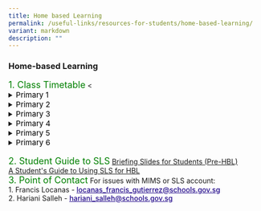 ```yaml
---
title: Home based Learning
permalink: /useful-links/resources-for-students/home-based-learning/
variant: markdown
description: ""
---
```

<h3>Home-based Learning</h3>
<p style="font-size:18px; color:green; display:inline">1. Class Timetable</p>
&lt;<details>
<summary><p style="font-size:15px; color:black; display:inline">Primary 1</p>
</summary><div data-type="detailsContent" class="isomer-details-content">
<a href="/files/HBL/Timetable/1A_HBL_Timetable_2025.pdf" target="_blank">1 Agility</a><br>
<a href="/files/HBL/Timetable/1N_HBL_Timetable_2025.pdf" target="_blank">1 iNtegrity</a><br>
<a href="/files/HBL/Timetable/1C_HBL_Timetable_2025.pdf" target="_blank">1 Care</a><br>
<a href="/files/HBL/Timetable/1H_HBL_Timetable_2025.pdf" target="_blank">1 Humility</a><br>
<a href="/files/HBL/Timetable/1O_HBL_Timetable_2025.pdf" target="_blank">1 Optimism</a><br>
<a href="/files/HBL/Timetable/1R_HBL_Timetable_2025.pdf" target="_blank">1 Resilience</a><br>
<a href="/files/HBL/Timetable/1G_HBL_Timetable_2025.pdf" target="_blank">1 Grace</a><br>
<a href="/files/HBL/Timetable/1I_HBL_Timetable_2025.pdf" target="_blank">1 Innovation</a><br>
</div></details>
	
<details>
<summary><p style="font-size:15px; color:black; display:inline">Primary 2</p>
</summary><div data-type="detailsContent" class="isomer-details-content">
<a href="/files/HBL/Timetable/2A_HBL_Timetable_2025.pdf" target="_blank">2 Agility</a><br>
<a href="/files/HBL/Timetable/2N_HBL_Timetable_2025.pdf" target="_blank">2 iNtegrity</a><br>
<a href="/files/HBL/Timetable/2C_HBL_Timetable_2025.pdf" target="_blank">2 Care</a><br>
<a href="/files/HBL/Timetable/2H_HBL_Timetable_2025.pdf" target="_blank">2 Humility</a><br>
<a href="/files/HBL/Timetable/2O_HBL_Timetable_2025.pdf" target="_blank">2 Optimism</a><br>
<a href="/files/HBL/Timetable/2R_HBL_Timetable_2025.pdf" target="_blank">2 Resilience</a><br>
<a href="/files/HBL/Timetable/2G_HBL_Timetable_2025.pdf" target="_blank">2 Grace</a><br>
<a href="/files/HBL/Timetable/2I_HBL_Timetable_2025.pdf" target="_blank">2 Innovation</a><br>
</div></details>

<details>
<summary><p style="font-size:15px; color:black; display:inline">Primary 3</p>
</summary><div data-type="detailsContent" class="isomer-details-content">
<a href="/files/HBL/Timetable/3A_HBL_Timetable_2025.pdf" target="_blank">3 Agility</a><br>
<a href="/files/HBL/Timetable/3N_HBL_Timetable_2025.pdf" target="_blank">3 iNtegrity</a><br>
<a href="/files/HBL/Timetable/3C_HBL_Timetable_2025.pdf" target="_blank">3 Care</a><br>
<a href="/files/HBL/Timetable/3H_HBL_Timetable_2025.pdf" target="_blank">3 Humility</a><br>
<a href="/files/HBL/Timetable/3O_HBL_Timetable_2025.pdf" target="_blank">3 Optimism</a><br>
<a href="/files/HBL/Timetable/3R_HBL_Timetable_2025.pdf" target="_blank">3 Resilience</a><br>
</div></details>

<details>
<summary><p style="font-size:15px; color:black; display:inline">Primary 4</p>
</summary><div data-type="detailsContent" class="isomer-details-content">
<a href="/files/HBL/Timetable/4A_HBL_Timetable_2025.pdf" target="_blank">4 Agility</a><br>
<a href="/files/HBL/Timetable/4N_HBL_Timetable_2025.pdf" target="_blank">4 iNtegrity</a><br>
<a href="/files/HBL/Timetable/4C_HBL_Timetable_2025.pdf" target="_blank">4 Care</a><br>
<a href="/files/HBL/Timetable/4H_HBL_Timetable_2025.pdf" target="_blank">4 Humility</a><br>
<a href="/files/HBL/Timetable/4O_HBL_Timetable_2025.pdf" target="_blank">4 Optimism</a><br>
<a href="/files/HBL/Timetable/4R_HBL_Timetable_2025.pdf" target="_blank">4 Resilience</a><br>
</div></details>

<details>
<summary><p style="font-size:15px; color:black; display:inline">Primary 5</p>
</summary><div data-type="detailsContent" class="isomer-details-content">
<a href="/files/HBL/Timetable/5A_HBL_Timetable_2025.pdf" target="_blank">5 Agility</a><br>
<a href="/files/HBL/Timetable/5N_HBL_Timetable_2025.pdf" target="_blank">5 iNtegrity</a><br>
<a href="/files/HBL/Timetable/5C_HBL_Timetable_2025.pdf" target="_blank">5 Care</a><br>
<a href="/files/HBL/Timetable/5H_HBL_Timetable_2025.pdf" target="_blank">5 Humility</a><br>
<a href="/files/HBL/Timetable/5O_HBL_Timetable_2025.pdf" target="_blank">5 Optimism</a><br>
<a href="/files/HBL/Timetable/5R_HBL_Timetable_2025.pdf" target="_blank">5 Resilience</a><br>
</div></details>

<details>
<summary><p style="font-size:15px; color:black; display:inline">Primary 6</p>
</summary><div data-type="detailsContent" class="isomer-details-content">
<a href="/files/HBL/Timetable/6A_HBL_Timetable_2025.pdf" target="_blank">6 Agility</a><br>
<a href="/files/HBL/Timetable/6N_HBL_Timetable_2025.pdf" target="_blank">6 iNtegrity</a><br>
<a href="/files/HBL/Timetable/6C_HBL_Timetable_2025.pdf" target="_blank">6 Care</a><br>
<a href="/files/HBL/Timetable/6H_HBL_Timetable_2025.pdf" target="_blank">6 Humility</a><br>
<a href="/files/HBL/Timetable/6O_HBL_Timetable_2025.pdf" target="_blank">6 Optimism</a><br>
<a href="/files/HBL/Timetable/6R_HBL_Timetable_2025.pdf" target="_blank">6 Resilience</a><br>
</div></details><br>
	
<p style="font-size:18px; color:green; display:inline">2. Student Guide to SLS</p>
<a href="/files/HBL/briefing%20slides%20for%20students%20(pre-hbl).pdf" target="_blank">Briefing Slides for Students (Pre-HBL)</a><br>
<a href="/files/HBL/a%20students'%20guide%20to%20using%20sls%20for    %20hbl.pdf" target="_blank">A Student's Guide to Using SLS for HBL</a>
<br>
<p style="font-size:18px; color:green; display:inline">3. Point of Contact</p>
For issues with MIMS or SLS account:<br>
1. Francis Locanas - <a href="mailto:locanas_francis_gutierrez@schools.gov.sg"><span style="font-weight:500;text-decoration:underline;color:#21088A">locanas_francis_gutierrez@schools.gov.sg
</span></a><br>
2. Hariani Salleh  - <a href="mailto:hariani_salleh@schools.gov.sg"><span style="font-weight:500;text-decoration:underline;color:#21088A">hariani_salleh@schools.gov.sg</span></a>
<br>